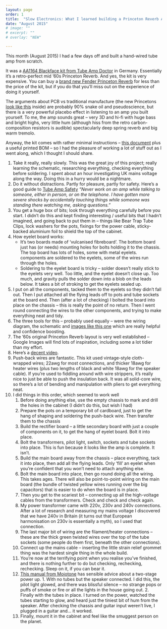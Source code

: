 ```yaml
---
layout: page
order: 1
title:  "Slow Electronics: What I learned building a Princeton Reverb Amplifier"
date: "August 2015"
# image: ""
# excerpt: "" 
# overlay: "NEW"

---
```

 
This month (August 2015) I had a few days off and built a hand-wired tube amp from scratch. 


It was a [AA1164 Blackface kit from Tube Amp Doctor](https://www.tubeampdoctor.com/en/blackface-14-reverb-aa1164-style-amp-kit) in Germany. Essentially it’s a retro-perfect mid ’60s Princeton Reverb. And yes, the kit is very expensive. You can buy a [brand new Fender Princeton Reverb](http://www.thomann.de/gb/fender_68_custom_princeton_reverb.htm) for less than the price of the kit, but if you do that you’ll miss out on the experience of doing it yourself.

The arguments about PCB vs traditional manufacture (the new Princetons [look like this](http://smg.photobucket.com/user/stratdev/media/57%20Twin%20Reissue/web_8297.jpg.html) inside) are probably 90% snake oil and pseudoscience, but there is a very powerful placebo effect in listening to an amp you built yourself. To me, the amp sounds great – very 3D and hi-fi with huge bass and bright highs, very little hum (although hiss from the retro carbon-composition resistors is audible) spectacularly deep spring reverb and big warm tremolo.


Anyway, the kit comes with rather minimal instructions – [this document](https://www.tubeampdoctor.com/media/pdf/80/ee/16/full_documentation_bf-14-rev_3.pdf) plus a useful printed BOM – so I had the pleasure of working a lot of stuff out as I went along, which I thought I should share.

1.  Take it really, really slowly. This was the great joy of this project; really learning the schematic, researching everything, checking everything before soldering. I spent about an hour investigating UK mains voltage along the way. Doing this in a hurry would be a nightmare.
2.  Do it without distractions. Partly for pleasure, partly for safety. Here’s a good guide to [Tube Amp Safety](http://www.aikenamps.com/index.php/safety-tips-for-working-on-tube-amplifiers) _“Never work on an amp while talking to someone, either in person, or on the telephone. I have gotten more severe shocks by accidentally touching things while someone was standing there watching me, asking questions.”_
3.  You get a huge box of bits; look through everything carefully before you start. I didn’t do this and kept finding interesting / useful bits that I hadn’t imagined, and going back to put them in – things like Bear Trap Tube Clips, lock washers for the pots, fixings for the power cable, sticky-backed aluminium foil to shield the top of the cabinet.
4.  How eyelet board works:
    -  It’s two boards made of ‘vulcanised fibreboard’. The bottom board just has (or needs) mounting holes for bolts holding it to the chassis. The top board has lots of holes, some with metal eyelets. components are soldered to the eyelets, some of the wires run through the holes.
    -  Soldering to the eyelet board is tricky – solder doesn’t really stick to the eyelets very well. Too little, and the eyelet doesn’t close up. Too much, and gravity pulls the solder down into a blob on the leads below. It takes a bit of stroking to get the eyelets sealed up.
3.  I put on all the components, tacked them to the eyelets so they didn’t fall out. Then I put attached all the flying leads off to pots and tube sockets at the board end. Then (after a lot of checking) I bolted the board into place on the chassis – this is really the point of no return. Then I went round connecting the wires to the other components, and trying to make everything neat and tidy.
4.  The three tools for this – probably used equally – were the wiring diagram, the schematic and [images like this one](https://robrobinette.com/AA1164_Princeton_Reverb.htm) which are really helpful and confidence boosting.
5.  The ’60s original Princeton Reverb layout is very well established – Google Images will find lots of inspiration, including some a lot tidier than my effort.
6.  Here’s a [decent video](https://www.youtube.com/watch?v=tg7FqJYiwjo).
5.  Push-back wires are fantastic. This kit used vintage-style cloth-wrapped wires; 22awg for most connections, and thicker 18awg for heater wires (plus two lengths of black and white 18awg for the speaker cable). If you’re used to fiddling around with wire strippers, it’s really nice to just be able to push the insulation back. It was all solid-core wire, so there’s a lot of bending and manipulation with pliers to get everything neat.
6.  I did things in this order, which seemed to work well
    1.  Before doing anything else, use the empty chassis to mark and drill the holes in the cabinet (I didn’t do this, but wish I had)
    2.  Prepare the pots on a temporary bit of cardboard, just to get the hang of shaping and soldering the push-back wire. Then transfer them to the chassis
    3.  Build the rectifier board – a little secondary board with just a couple of components on it, to get the hang of eyelet board. Bolt it into place.
    4.  Bolt the transformers, pilot light, switch, sockets and tube sockets into place. This is fun because it looks like the amp is complete. It isn’t.
    5.  Build the main board away from the chassis – place everything, tack it into place, then add all the flying leads. Only ‘fill’ an eyelet when you’re confident that you won’t need to attach anything else.
    6.  Bolt the main board into place, then go round doing all the wiring. This takes ages. There will also be point-to-point wiring on the main board (the bundle of twisted yellow wires running over the big capacitors) that is easier to do when the board is in place.
    7.  Then you get to the scariest bit – connecting up all the high-voltage cables from the transformers. Check and check and check again.
    8.  My power transformer came with 220v, 230v and 240v connections. After a lot of research and measuring my mains voltage I discovered that we have 240v in Britain (it turns out that European harmonisation on 230v is essentially a myth), so I used that connection.
    9.  The last major bit of wiring are the filament/heater connections – these are the thick green twisted wires over the top of the tube sockets (some people do them first, beneath the other connections). 
    10.  Connect up the mains cable – inserting the little strain relief grommet thing was the hardest single thing in the whole build.
    11.  You’re now at the terrifying point when you realise you’ve finished, and there is nothing further to do but checking, rechecking, rechecking. Sleep on it, if you can bear it.
    12.  [This manual from Mojotone](https://www.mojotone.com/manuals/Princeton_Reverb_Manual.pdf) has sensible advice about a two-stage power up.
        1.  With no tubes but the speaker connected. I did this, the pilot light glowed, and there was blissful silence – no strange pops or puffs of smoke or fire or all the lights in the house going out.
        2.  Finally with the tubes in place. I turned on the power, watched the tubes starting to glow, and heard just the tiniest bit of hum from the speaker. After checking the chassis and guitar input weren’t live, I plugged in a guitar and… it worked.
    13.  Finally, mount it in the cabinet and feel like the smuggest person on the planet.